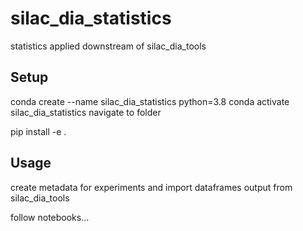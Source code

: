 # silac_dia_statistics
statistics applied downstream of silac_dia_tools

## Setup
conda create --name silac_dia_statistics python=3.8
conda activate silac_dia_statistics
navigate to folder

pip install -e .


## Usage
create metadata for experiments and import dataframes output from silac_dia_tools

follow notebooks...
